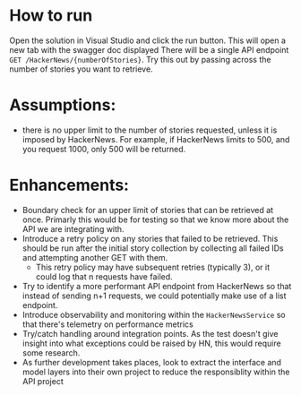 # How to run
Open the solution in Visual Studio and click the run button. This will open a new tab with the swagger doc displayed
There will be a single API endpoint `GET /HackerNews/{numberOfStories}`. Try this out by passing across the number of stories you want to retrieve.

# Assumptions:
- there is no upper limit to the number of stories requested, unless it is imposed by HackerNews. For example, if HackerNews limits to 500, and you request 1000, only 500 will be returned.

# Enhancements:
- Boundary check for an upper limit of stories that can be retrieved at once. Primarly this would be for testing so that we know more about the API we are integrating with.
- Introduce a retry policy on any stories that failed to be retrieved. This should be run after the initial story collection by collecting all failed IDs and attempting another GET with them.
	- This retry policy may have subsequent retries (typically 3), or it could log that n requests have failed.
- Try to identify a more performant API endpoint from HackerNews so that instead of sending n+1 requests, we could potentially make use of a list endpoint.
- Introduce observability and monitoring within the `HackerNewsService` so that there's telemetry on performance metrics
- Try/catch handling around integration points. As the test doesn't give insight into what exceptions could be raised by HN, this would require some research.
- As further development takes places, look to extract the interface and model layers into their own project to reduce the responsiblity within the API project